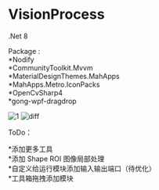 # VisionProcess

.Net 8

Package :     
*Nodify  
*CommunityToolkit.Mvvm   
*MaterialDesignThemes.MahApps   
*MahApps.Metro.IconPacks   
*OpenCvSharp4   
*gong-wpf-dragdrop   



![1](https://user-images.githubusercontent.com/77535233/230610773-f20556bb-9683-45f8-8eb2-57357bb3b99e.gif)
![diff](https://github.com/yoi102/VisionProcess/assets/77535233/6bd4402e-1bdd-4bbb-b2bb-ba277b94af8c)


ToDo：

*添加更多工具    
*添加 Shape ROI 图像局部处理    
*自定义给运行模块添加输入输出端口（待优化）   
*工具箱拖拽添加模块    
